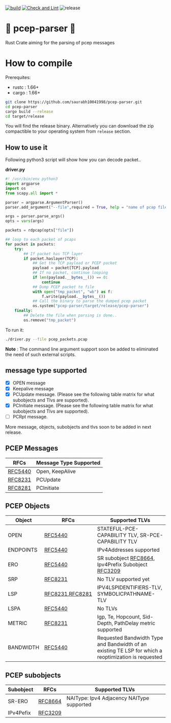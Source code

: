 [![build](https://github.com/saurabh10041998/pcep-parser/actions/workflows/rust.yml/badge.svg)](https://github.com/saurabh10041998/pcep-parser/actions/workflows/rust.yml) [![Check and Lint](https://github.com/saurabh10041998/pcep-parser/actions/workflows/check-and-lint.yml/badge.svg)](https://github.com/saurabh10041998/pcep-parser/actions/workflows/check-and-lint.yml) ![release](https://img.shields.io/github/v/release/saurabh10041998/pcep-parser) 

# 🦀 pcep-parser 🦀 
Rust Crate aiming for the parsing of pcep messages

# How to compile

Prerequites:
- rustc :  1.66+
- cargo :  1.66+

```bash
git clone https://github.com/saurabh10041998/pcep-parser.git
cd pcep-parser
cargo build --release
cd target/release
```
You will find the release binary. 
Alternatively you can download the zip compactible to your operating system from `release` section.

## How to use it
Following python3 script will show how you can decode packet..

**driver.py**
```python
#! /usr/bin/env python3
import argparse
import os
from scapy.all import *

parser = argparse.ArgumentParser()
parser.add_argument("--file",required = True, help = "name of pcap file containing pcep packets..")

args = parser.parse_args()
opts = vars(args)

packets = rdpcap(opts["file"])

## loop to each packet of pcaps
for packet in packets:
    try:
        ## If packet has TCP layer
        if packet.haslayer(TCP):
            ## Get the TCP payload or PCEP packet
            payload = packet[TCP].payload
            ## If no packet, continue looping
            if len(payload.__bytes__()) == 0:
                continue
            ## Dump PCEP packet to file
            with open("tmp_packet", "wb") as f:
                f.write(payload.__bytes__())
            ## Call the binary to parse the dumped pcep packet
            os.system("pcep-parser/target/release/pcep-parser")
    finally:
        ## Delete the file when parsing is done..
        os.remove("tmp_packet")
```

To run it:
```bash
./driver.py --file pcep_packets.pcap
```

**Note** : The command line argument support soon be added to eliminated the need of such external scripts. 

## message type supported
- [x] OPEN message
- [x] Keepalive message
- [x] PCUpdate message. (Please see the following table matrix for what subobjects and Tlvs are supported).
- [x] PCInitiate message. (Please see the following table matrix for what subobjects and Tlvs are supported).
- [ ] PCRpt message.

More message, objects, subobjects and tlvs soon to be added in next release.

## PCEP Messages
|RFCs| Message Type Supported |
|----|----|
|[RFC5440](https://datatracker.ietf.org/doc/html/rfc5440)| Open, KeepAlive|
|[RFC8231](https://datatracker.ietf.org/doc/html/rfc8231) | PCUpdate|
|[RFC8281](https://datatracker.ietf.org/doc/html/rfc8281) | PCInitiate |


## PCEP Objects
|Object| RFCs | Supported TLVs |
|-----|-----|-----|
|OPEN| [RFC5440](https://datatracker.ietf.org/doc/html/rfc5440) | STATEFUL-PCE-CAPABILITY TLV, SR-PCE-CAPABILITY TLV |
|ENDPOINTS | [RFC5440](https://datatracker.ietf.org/doc/html/rfc5440) | IPv4Addresses supported |
|ERO| [RFC5440](https://datatracker.ietf.org/doc/html/rfc5440) | SR subobject [RFC8664](https://datatracker.ietf.org/doc/html/rfc8664), Ipv4Prefix Subobject [RFC3209](https://datatracker.ietf.org/doc/html/rfc3209) |
|SRP| [RFC8231](https://datatracker.ietf.org/doc/html/rfc8231)| No TLV supported yet | 
|LSP| [RFC8231](https://datatracker.ietf.org/doc/html/rfc8231),[RFC8281](https://datatracker.ietf.org/doc/html/rfc8281) | IPV4LSPIDENTIFIERS-TLV, SYMBOLICPATHNAME-TLV |
|LSPA | [RFC5440](https://datatracker.ietf.org/doc/html/rfc5440) | No TLVs |
|METRIC|[RFC8231](https://datatracker.ietf.org/doc/html/rfc8231) | Igp, Te, Hopcount, Sid-Depth, PathDelay metric supported |
|BANDWIDTH|[RFC5440](https://datatracker.ietf.org/doc/html/rfc5440)| Requested Bandwidth Type and Bandwidth of an existing TE LSP for which a reoptimization is requested |  


## PCEP subobjects
|Subobject|RFCs|Supported TLVs|
|---|---|---|
| SR-ERO | [RFC8664](https://datatracker.ietf.org/doc/html/rfc8664) | NAIType: Ipv4 Adjacency NAIType supported |
| IPv4Pefix | [RFC3209](https://datatracker.ietf.org/doc/html/rfc3209) | |
